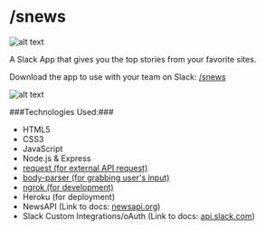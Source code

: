 # /snews
![alt text](http://i.imgur.com/rwc1YJ7.png "/snews-site screenshot")

A Slack App that gives you the top stories from your favorite sites.    

Download the app to use with your team on Slack: [/snews](https://snews-app.herokuapp.com/)

![alt text](http://i.imgur.com/EALScxE.png "/snews screenshot")

###Technologies Used:###
* HTML5
* CSS3
* JavaScript
* Node.js & Express
* [request (for external API request)](https://www.npmjs.com/package/request)
* [body-parser (for grabbing user's input)](https://www.npmjs.com/package/body-parser)
* [ngrok (for development)](https://ngrok.com/)
* Heroku (for deployment)
* NewsAPI (Link to docs: [newsapi.org](https://newsapi.org/#documentation))
* Slack Custom Integrations/oAuth (Link to docs: [api.slack.com](https://api.slack.com/))

